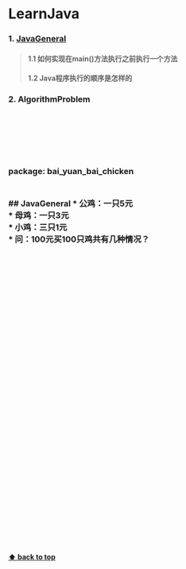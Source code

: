 # LearnJava <a id="LearnJava"></a>
### 1. [JavaGeneral](#JavaGeneral)
  >#### 1.1 如何实现在main()方法执行之前执行一个方法
  >#### 1.2 Java程序执行的顺序是怎样的

### 2. AlgorithmProblem
<br>
<br>
<br>
<br>
<br>

<h3>package:  bai_yuan_bai_chicken<h3><br>
## JavaGeneral <a id="JavaGeneral"></a>
* 公鸡：一只5元<br>
* 母鸡：一只3元<br>
* 小鸡：三只1元<br>
* 问：100元买100只鸡共有几种情况？<br>
<br>
<br>
<br>
<br>
<br>
<br>
<br>
<br>
<br>
<br>
<br>
<br>
<br>
<br>
<br>
<br>
<br>
<br>
<br>
<br>
<br>
<br>
<br>
<br>
<br>
<br>
<br>
<br>
<br>
<br>


#### [⬆ back to top](#LearnJava)
